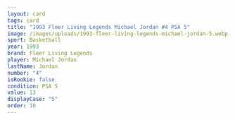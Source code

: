 ```yaml
---
layout: card
tags: card
title: "1993 Fleer Living Legends Michael Jordan #4 PSA 5"
image: /images/uploads/1993-fleer-living-legends-michael-jordan-5.webp
sport: Basketball
year: 1993
brand: Fleer Living Legends
player: Michael Jordan
lastName: Jordan
number: "4"
isRookie: false
condition: PSA 5
value: 13
displayCase: "5"
order: 10
---
```

